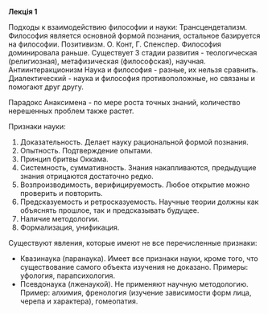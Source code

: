**Лекція 1**

Подходы к взаимодействию философии и науки:
Трансцендетализм. Философия является основной формой познания, остальное базируется на философии.
Позитивизм. О. Конт, Г. Спенспер. Философия доминировала раньше. Существует 3 стадии развития - теологическая (религиозная), метафизическая (философская), научная.
Антиинтеракционизм Наука и философия - разные, их нельзя сравнить.
Диалектический - наука и философия противоположные, но связаны и помогают друг другу. 

Парадокс Анаксимена - по мере роста точных знаний, количество нерешенных проблем также растет.

Признаки науки:
1. Доказательность. Делает науку рациональной формой познания.
2. Опытность. Подтверждение опытами. 
3. Принцип бритвы Оккама. 
4. Системность, суммативность. Знания накапливаются, предыдущие знания отрицаются достаточно редко.
5. Возпроизводимость, верифицируемость. Любое открытие можно проверить и повторить.
6. Предсказуемость и ретросказуемость. Научные теории должны как объяснять прошлое, так и предсказывать будущее.
7. Наличие методологии. 
8. Формализация, унификация. 

Существуют явления, которые имеют не все перечисленные признаки:
 - Квазинаука (паранаука). Имеет все признаки науки, кроме того, что существование самого объекта изучения не доказано. Примеры: уфология, парапсихология.
 - Псевдонаука (лженаукой). Не применяют научную методологию. Пример: алхимия, френология (изучение зависимости форм лица, черепа и характера), гомеопатия. 

